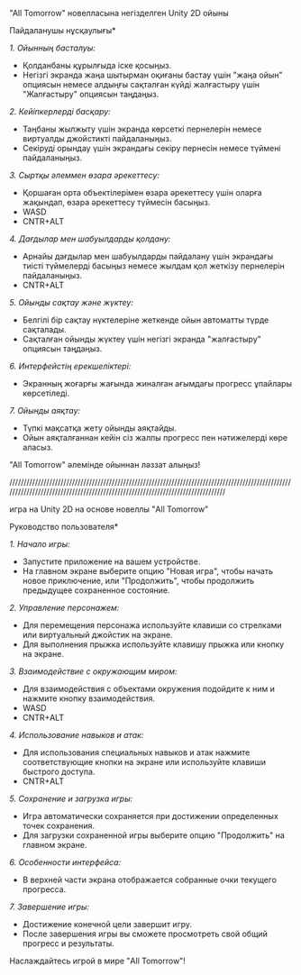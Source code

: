 "All Tomorrow" новелласына негізделген Unity 2D ойыны

Пайдаланушы нұсқаулығы*

*1. Ойынның басталуы:*
   - Қолданбаны құрылғыда іске қосыңыз.
   - Негізгі экранда жаңа шытырман оқиғаны бастау үшін "жаңа ойын" опциясын немесе алдыңғы сақталған күйді жалғастыру үшін "Жалғастыру" опциясын таңдаңыз.

*2. Кейіпкерлерді басқару:*
   - Таңбаны жылжыту үшін экранда көрсеткі пернелерін немесе виртуалды джойстикті пайдаланыңыз.
   - Секіруді орындау үшін экрандағы секіру пернесін немесе түймені пайдаланыңыз.

*3. Сыртқы әлеммен өзара әрекеттесу:*
   - Қоршаған орта объектілерімен өзара әрекеттесу үшін оларға жақындап, өзара әрекеттесу түймесін басыңыз.
   - WASD
   - CNTR+ALT

*4. Дағдылар мен шабуылдарды қолдану:*
   - Арнайы дағдылар мен шабуылдарды пайдалану үшін экрандағы тиісті түймелерді басыңыз немесе жылдам қол жеткізу пернелерін пайдаланыңыз.
   - CNTR+ALT

*5. Ойынды сақтау және жүктеу:*
   - Белгілі бір сақтау нүктелеріне жеткенде ойын автоматты түрде сақталады.
   - Сақталған ойынды жүктеу үшін негізгі экранда "жалғастыру" опциясын таңдаңыз.

*6. Интерфейстің ерекшеліктері:*
   - Экранның жоғарғы жағында жиналған ағымдағы прогресс ұпайлары көрсетіледі.

*7. Ойынды аяқтау:*
   - Түпкі мақсатқа жету ойынды аяқтайды.
   - Ойын аяқталғаннан кейін сіз жалпы прогресс пен нәтижелерді көре аласыз.

"All Tomorrow" әлемінде ойыннан ләззат алыңыз!

///////////////////////////////////////////////////////////////////////////////////////////////////////////////////////////////////////////////////////////////////////////////

игра на Unity 2D на основе новеллы "All Tomorrow"

Руководство пользователя*

*1. Начало игры:*
   - Запустите приложение на вашем устройстве.
   - На главном экране выберите опцию "Новая игра", чтобы начать новое приключение, или "Продолжить", чтобы продолжить предыдущее сохраненное состояние.

*2. Управление персонажем:*
   - Для перемещения персонажа используйте клавиши со стрелками или виртуальный джойстик на экране.
   - Для выполнения прыжка используйте клавишу прыжка или кнопку на экране.

*3. Взаимодействие с окружающим миром:*
   - Для взаимодействия с объектами окружения подойдите к ним и нажмите кнопку взаимодействия.
   - WASD
   - CNTR+ALT

*4. Использование навыков и атак:*
   - Для использования специальных навыков и атак нажмите соответствующие кнопки на экране или используйте клавиши быстрого доступа.
   - CNTR+ALT

*5. Сохранение и загрузка игры:*
   - Игра автоматически сохраняется при достижении определенных точек сохранения.
   - Для загрузки сохраненной игры выберите опцию "Продолжить" на главном экране.

*6. Особенности интерфейса:*
   - В верхней части экрана отображается собранные очки текущего прогресса.

*7. Завершение игры:*
   - Достижение конечной цели завершит игру.
   - После завершения игры вы сможете просмотреть свой общий прогресс и результаты.

Наслаждайтесь игрой в мире "All Tomorrow"!
